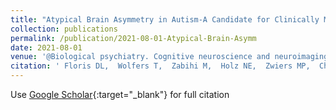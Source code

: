 ```yaml
---
title: "Atypical Brain Asymmetry in Autism-A Candidate for Clinically Meaningful Stratification."
collection: publications
permalink: /publication/2021-08-01-Atypical-Brain-Asymm
date: 2021-08-01
venue: '@Biological psychiatry. Cognitive neuroscience and neuroimaging'
citation: ' Floris DL,  Wolfers T,  Zabihi M,  Holz NE,  Zwiers MP,  Charman T,  Tillmann J,  Ecker C,  Dell&apos;Acqua F,  Banaschewski T,  Moessnang C,  Baron-Cohen S,  Holt R,  EU-AIMS Group, &quot;Atypical Brain Asymmetry in Autism-A Candidate for Clinically Meaningful Stratification..&quot; @Biological psychiatry. Cognitive neuroscience and neuroimaging, 2021.'
---
```

Use [Google Scholar](https://scholar.google.com/scholar?q=Atypical+Brain+Asymmetry+in+Autism+A+Candidate+for+Clinically+Meaningful+Stratification.){:target="_blank"} for full citation